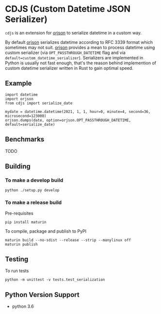 # CDJS (Custom Datetime JSON Serializer)

`cdjs` is an extension for [orjson](https://github.com/ijl/orjson) to serialize datetime in a custom way.

By default [orjson](https://github.com/ijl/orjson) serializes datetime according to RFC 3339 format which sometimes may not suit. 
[orjson](https://github.com/ijl/orjson) provides a mean to process datetime using custom serializer (via `OPT_PASSTHROUGH_DATETIME` flag and via `default=custom_datetime_serializer`). 
Serializers are implemented in Python is usually not fast enough, that's the reason behind implemention of custom datetime serializer written in Rust to gain optimal speed.

## Example

```
import datetime
import orjson
from cdjs import serialize_date

mydate = datetime.datetime(2021, 1, 1, hour=0, minute=4, second=36, microsecond=123000)
orjson.dumps(date, option=orjson.OPT_PASSTHROUGH_DATETIME, default=serialize_date)
```

## Benchmarks

TODO

## Building

### To make a develop build

```
python ./setup.py develop
```

### To make a release build

Pre-requisites

```
pip install maturin
```

To compile, package and publish to PyPI

```
maturin build --no-sdist --release --strip --manylinux off
maturin publish
```

## Testing

To run tests

```
python -m unittest -v tests.test_serialization
```

## Python Version Support

- python 3.6

